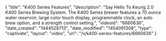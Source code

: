 {
    "title": "K400 Series Features",
    "description": "Say Hello To Keurig 2.0 K400 Series Brewing System. The K400 Series brewer features a 70 ounce water reservoir, large color touch display, programmable clock, an auto brew option, and a strength control setting.",
    "videoid": "6660636",
    "date_created": "1444528713",
    "date_modified": "1454091308",
    "type": "captivate",
    "layout": "video",
    "url": "\/v\/k400-series-features\/6660636"
}
